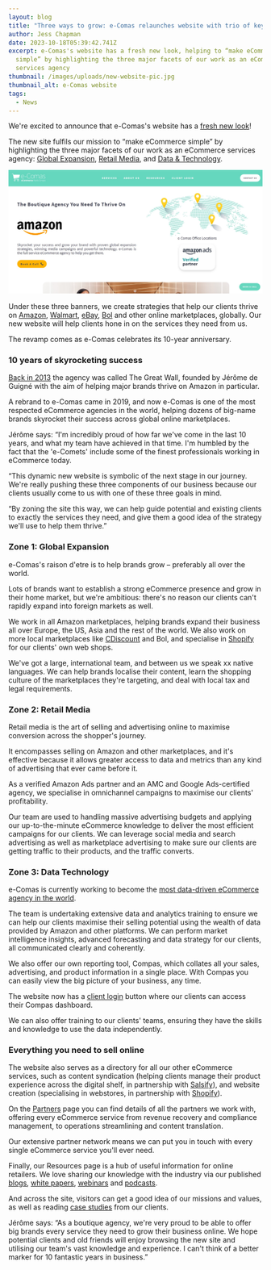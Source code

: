 ```yaml
---
layout: blog
title: "Three ways to grow: e-Comas relaunches website with trio of key services"
author: Jess Chapman
date: 2023-10-18T05:39:42.741Z
excerpt: e-Comas's website has a fresh new look, helping to “make eCommerce
  simple” by highlighting the three major facets of our work as an eCommerce
  services agency
thumbnail: /images/uploads/new-website-pic.jpg
thumbnail_alt: e-Comas website
tags:
  - News
---
```

<!--StartFragment-->

We're excited to announce that e-Comas's website has a [fresh new look](https://e-comas.com/)!

The new site fulfils our mission to “make eCommerce simple” by highlighting the three major facets of our work as an eCommerce services agency: [Global Expansion](https://e-comas.com/global-expansion.html), [Retail Media](https://e-comas.com/retail-media.html), and [Data & Technology](https://e-comas.com/data-and-tech.html).

![e-Comas website](/images/uploads/new-website-pic.jpg "e-Comas website")

Under these three banners, we create strategies that help our clients thrive on [Amazon](https://www.amazon.com/), [Walmart](https://www.walmart.com/), [eBay](https://www.ebay.com/), [Bol](https://www.bol.com/nl/nl/) and other online marketplaces, globally. Our new website will help clients hone in on the services they need from us.

The revamp comes as e-Comas celebrates its 10-year anniversary.

### 10 years of skyrocketing success

[Back in 2013](https://e-comas.com/about-us.html) the agency was called The Great Wall, founded by Jérôme de Guigné with the aim of helping major brands thrive on Amazon in particular.

A rebrand to e-Comas came in 2019, and now e-Comas is one of the most respected eCommerce agencies in the world, helping dozens of big-name brands skyrocket their success across global online marketplaces.

Jérôme says: “I'm incredibly proud of how far we've come in the last 10 years, and what my team have achieved in that time. I'm humbled by the fact that the 'e-Comets' include some of the finest professionals working in eCommerce today.

“This dynamic new website is symbolic of the next stage in our journey. We're really pushing these three components of our business because our clients usually come to us with one of these three goals in mind.

“By zoning the site this way, we can help guide potential and existing clients to exactly the services they need, and give them a good idea of the strategy we'll use to help them thrive.”

### Zone 1: Global Expansion

e-Comas's raison d'etre is to help brands grow – preferably all over the world.

Lots of brands want to establish a strong eCommerce presence and grow in their home market, but we're ambitious: there's no reason our clients can't rapidly expand into foreign markets as well.

We work in all Amazon marketplaces, helping brands expand their business all over Europe, the US, Asia and the rest of the world. We also work on more local marketplaces like [CDiscount](https://www.cdiscount.com/) and Bol, and specialise in [Shopify](https://www.shopify.com/) for our clients' own web shops.

We've got a large, international team, and between us we speak xx native languages. We can help brands localise their content, learn the shopping culture of the marketplaces they're targeting, and deal with local tax and legal requirements.

### Zone 2: Retail Media

Retail media is the art of selling and advertising online to maximise conversion across the shopper's journey.

It encompasses selling on Amazon and other marketplaces, and it's effective because it allows greater access to data and metrics than any kind of advertising that ever came before it.

As a verified Amazon Ads partner and an AMC and Google Ads-certified agency, we specialise in omnichannel campaigns to maximise our clients' profitability.

Our team are used to handling massive advertising budgets and applying our up-to-the-minute eCommerce knowledge to deliver the most efficient campaigns for our clients. We can leverage social media and search advertising as well as marketplace advertising to make sure our clients are getting traffic to their products, and the traffic converts.

### Zone 3: Data Technology

e-Comas is currently working to become the [most data-driven eCommerce agency in the world](https://e-comas.com/2023/10/17/how-ecomas-is-becoming-the-most-data-driven-agency-in-the-world.html).

The team is undertaking extensive data and analytics training to ensure we can help our clients maximise their selling potential using the wealth of data provided by Amazon and other platforms. We can perform market intelligence insights, advanced forecasting and data strategy for our clients, all communicated clearly and coherently.

We also offer our own reporting tool, Compas, which collates all your sales, advertising, and product information in a single place. With Compas you can easily view the big picture of your business, any time.

The website now has a [client login](https://e-comas.com/clientlogin.html) button where our clients can access their Compas dashboard.

We can also offer training to our clients' teams, ensuring they have the skills and knowledge to use the data independently.

### Everything you need to sell online

The website also serves as a directory for all our other eCommerce services, such as content syndication (helping clients manage their product experience across the digital shelf, in partnership with [Salsify](https://www.salsify.com/)), and website creation (specialising in webstores, in partnership with [Shopify](https://www.shopify.com/)).

On the [Partners](https://e-comas.com/partners.html) page you can find details of all the partners we work with, offering every eCommerce service from revenue recovery and compliance management, to operations streamlining and content translation.

Our extensive partner network means we can put you in touch with every single eCommerce service you'll ever need.

Finally, our Resources page is a hub of useful information for online retailers. We love sharing our knowledge with the industry via our published [blogs](https://e-comas.com/news.html), [white papers](https://e-comas.com/white-paper-form.html), [webinars](https://e-comas.com/webinar.html) and [podcasts](https://e-comas.com/podcast.html).

And across the site, visitors can get a good idea of our missions and values, as well as reading [case studies](https://e-comas.com/case-studies.html) from our clients.

Jérôme says: “As a boutique agency, we're very proud to be able to offer big brands every service they need to grow their business online. We hope potential clients and old friends will enjoy browsing the new site and utilising our team's vast knowledge and experience. I can't think of a better marker for 10 fantastic years in business.”

<!--EndFragment-->